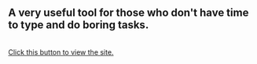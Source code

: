 <h2>A very useful tool for those who don't have time to type and do boring tasks.</h2>
<br>
<a href=" https://muhammadpaknahadweb.github.io/Speech-to-text-">Click this button to view the site.</a>
